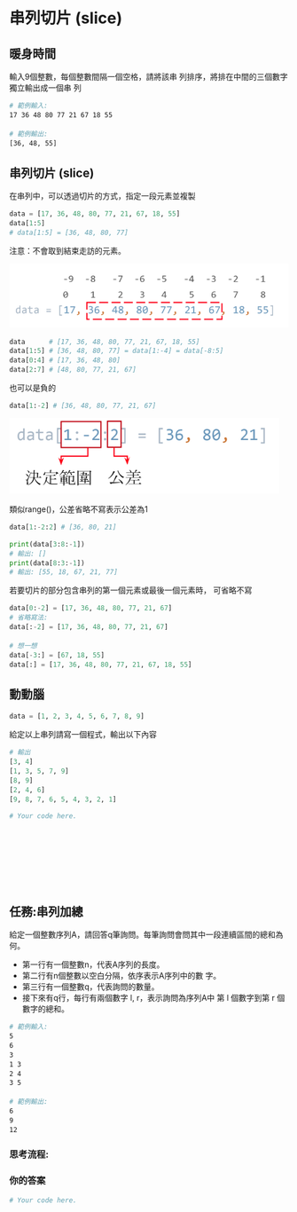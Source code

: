 # 串列切片 \(slice\)

## 暖身時間

輸入9個整數，每個整數間隔一個空格，請將該串 列排序，將排在中間的三個數字獨立輸出成一個串 列

```bash
# 範例輸入:
17 36 48 80 77 21 67 18 55

# 範例輸出:
[36, 48, 55]
```

## 串列切片 \(slice\)

在串列中，可以透過切片的方式，指定一段元素並複製

```python
data = [17, 36, 48, 80, 77, 21, 67, 18, 55]
data[1:5]
# data[1:5] = [36, 48, 80, 77]
```

注意：不會取到結束走訪的元素。

![](../../.gitbook/assets/image%20%2864%29.png)

```python
data      # [17, 36, 48, 80, 77, 21, 67, 18, 55]
data[1:5] # [36, 48, 80, 77] = data[1:-4] = data[-8:5]
data[0:4] # [17, 36, 48, 80]
data[2:7] # [48, 80, 77, 21, 67]
```

也可以是負的

```python
data[1:-2] # [36, 48, 80, 77, 21, 67]
```

![](../../.gitbook/assets/image%20%2889%29.png)

類似range\(\)，公差省略不寫表示公差為1

```python
data[1:-2:2] # [36, 80, 21]
```

```python
print(data[3:8:-1])
# 輸出: []
print(data[8:3:-1])
# 輸出: [55, 18, 67, 21, 77]
```

若要切片的部分包含串列的第一個元素或最後一個元素時， 可省略不寫

```python
data[0:-2] = [17, 36, 48, 80, 77, 21, 67]
# 省略寫法:
data[:-2] = [17, 36, 48, 80, 77, 21, 67]

# 想一想
data[-3:] = [67, 18, 55]
data[:] = [17, 36, 48, 80, 77, 21, 67, 18, 55]
```

## 動動腦

```python
data = [1, 2, 3, 4, 5, 6, 7, 8, 9]
```

給定以上串列請寫一個程式，輸出以下內容

```python
# 輸出
[3, 4]
[1, 3, 5, 7, 9]
[8, 9]
[2, 4, 6]
[9, 8, 7, 6, 5, 4, 3, 2, 1]
```

```python
# Your code here.









```

## 任務:串列加總

給定一個整數序列A，請回答q筆詢問。每筆詢問會問其中一段連續區間的總和為何。

* 第一行有一個整數n，代表A序列的長度。
* 第二行有n個整數以空白分隔，依序表示A序列中的數 字。
* 第三行有一個整數q，代表詢問的數量。
* 接下來有q行，每行有兩個數字 l, r，表示詢問為序列A中 第 l 個數字到第 r 個數字的總和。

```bash
# 範例輸入:
5
6
3
1 3
2 4
3 5

# 範例輸出:
6
9
12
```

### 思考流程:











### 你的答案

```python
# Your code here.








```

